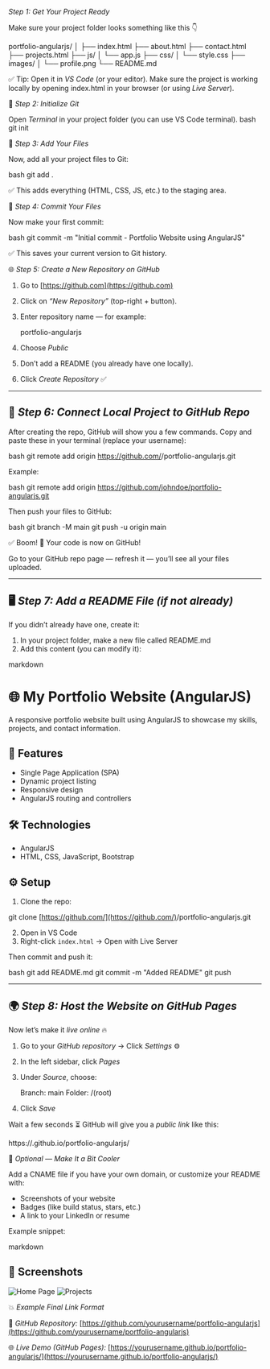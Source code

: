 *Step 1: Get Your Project Ready*

Make sure your project folder looks something like this 👇


portfolio-angularjs/
│
├── index.html
├── about.html
├── contact.html
├── projects.html
├── js/
│   └── app.js
├── css/
│   └── style.css
├── images/
│   └── profile.png
└── README.md


✅ Tip:
Open it in *VS Code* (or your editor).
Make sure the project is working locally by opening index.html in your browser (or using *Live Server*).

🧭 *Step 2: Initialize Git*

Open *Terminal* in your project folder (you can use VS Code terminal).
bash
git init


 🧱 *Step 3: Add Your Files*

Now, add all your project files to Git:

bash
git add .


✅ This adds everything (HTML, CSS, JS, etc.) to the staging area.

💬 *Step 4: Commit Your Files*

Now make your first commit:

bash
git commit -m "Initial commit - Portfolio Website using AngularJS"


✅ This saves your current version to Git history.

 🌐 *Step 5: Create a New Repository on GitHub*

1. Go to [https://github.com](https://github.com)
2. Click on *“New Repository”* (top-right + button).
3. Enter repository name — for example:

   
   portfolio-angularjs
   
4. Choose *Public*
5. Don’t add a README (you already have one locally).
6. Click *Create Repository* ✅

---

## 🔗 *Step 6: Connect Local Project to GitHub Repo*

After creating the repo, GitHub will show you a few commands.
Copy and paste these in your terminal (replace your username):

bash
git remote add origin https://github.com/<your-username>/portfolio-angularjs.git


Example:

bash
git remote add origin https://github.com/johndoe/portfolio-angularjs.git


Then push your files to GitHub:

bash
git branch -M main
git push -u origin main


✅ Boom! 🎉 Your code is now on GitHub!

Go to your GitHub repo page — refresh it — you’ll see all your files uploaded.

---

## 🖥️ *Step 7: Add a README File (if not already)*

If you didn’t already have one, create it:

1. In your project folder, make a new file called README.md
2. Add this content (you can modify it):

markdown
# 🌐 My Portfolio Website (AngularJS)

A responsive portfolio website built using AngularJS to showcase my skills, projects, and contact information.

## 🚀 Features
- Single Page Application (SPA)
- Dynamic project listing
- Responsive design
- AngularJS routing and controllers

## 🛠️ Technologies
- AngularJS
- HTML, CSS, JavaScript, Bootstrap

## ⚙️ Setup
1. Clone the repo:


git clone [https://github.com/](https://github.com/)<your-username>/portfolio-angularjs.git


2. Open in VS Code
3. Right-click `index.html` → Open with Live Server


Then commit and push it:

bash
git add README.md
git commit -m "Added README"
git push


---

## 🌍 *Step 8: Host the Website on GitHub Pages*

Now let’s make it *live online* 🔥

1. Go to your *GitHub repository* → Click *Settings* ⚙️
2. In the left sidebar, click *Pages*
3. Under *Source*, choose:

   
   Branch: main
   Folder: /(root)
   
4. Click *Save*

Wait a few seconds ⏳
GitHub will give you a *public link* like this:


https://<your-username>.github.io/portfolio-angularjs/


 🧠 *Optional — Make It a Bit Cooler*

Add a CNAME file if you have your own domain, or customize your README with:

* Screenshots of your website
* Badges (like build status, stars, etc.)
* A link to your LinkedIn or resume

Example snippet:

markdown
## 📸 Screenshots
![Home Page](screenshots/home.png)
![Projects](screenshots/projects.png)


💥 *Example Final Link Format*

🔗 *GitHub Repository:*
[https://github.com/yourusername/portfolio-angularjs](https://github.com/yourusername/portfolio-angularjs)

🌐 *Live Demo (GitHub Pages):*
[https://yourusername.github.io/portfolio-angularjs/](https://yourusername.github.io/portfolio-angularjs/)
